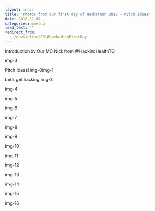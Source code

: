 ```yaml
---
layout: inner
title: 'Photos from our first day of Hackathon 2018 - Pitch Ideas'
date: 2018-02-09
categories: meetup
lead_text: ''
redirect_from:
  - /newsletter/2018HackathonFirstDay
---
```


Introduction by Our MC Nick from @HackingHealthTO

img-3

Pitch Ideas!
img-0img-1

Let’s get hacking img-2

img-4

img-5

img-6

img-7

img-8

img-9

img-10

img-11

img-12

img-13

img-14

img-15

img-16
